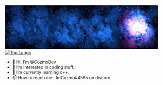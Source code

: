 <img src="logo.png" alt="My cool logo"/> [![Top Langs](https://github-readme-stats.vercel.app/api/top-langs/?username=cozmodev&layout=compact)](https://github.com/anuraghazra/github-readme-stats)


- 👋 Hi, I’m @CozmoDev
- 👀 I’m interested in coding stuff.
- 🌱 I’m currently learning c++.
- 📫 How to reach me : ImCozmo#4595 on discord.



